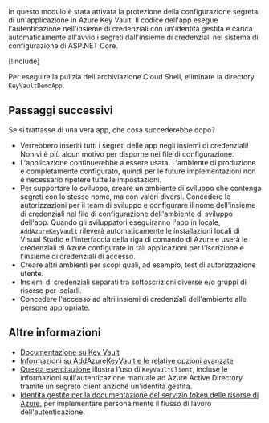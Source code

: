 In questo modulo è stata attivata la protezione della configurazione segreta di un'applicazione in Azure Key Vault. Il codice dell'app esegue l'autenticazione nell'insieme di credenziali con un'identità gestita e carica automaticamente all'avvio i segreti dall'insieme di credenziali nel sistema di configurazione di ASP.NET Core.

[!include[](../../../includes/azure-sandbox-cleanup.md)]

Per eseguire la pulizia dell'archiviazione Cloud Shell, eliminare la directory `KeyVaultDemoApp`.

## <a name="next-steps"></a>Passaggi successivi

Se si trattasse di una vera app, che cosa succederebbe dopo?

- Verrebbero inseriti tutti i segreti delle app negli insiemi di credenziali! Non vi è più alcun motivo per disporne nei file di configurazione.
- L'applicazione continuerebbe a essere usata. L'ambiente di produzione è completamente configurato, quindi per le future implementazioni non è necessario ripetere tutte le impostazioni.
- Per supportare lo sviluppo, creare un ambiente di sviluppo che contenga segreti con lo stesso nome, ma con valori diversi. Concedere le autorizzazioni per il team di sviluppo e configurare il nome dell'insieme di credenziali nel file di configurazione dell'ambiente di sviluppo dell'app. Quando gli sviluppatori eseguiranno l'app in locale, `AddAzureKeyVault` rileverà automaticamente le installazioni locali di Visual Studio e l'interfaccia della riga di comando di Azure e userà le credenziali di Azure configurate in tali applicazioni per l'iscrizione e l'insieme di credenziali di accesso.
- Creare altri ambienti per scopi quali, ad esempio, test di autorizzazione utente.
- Insiemi di credenziali separati tra sottoscrizioni diverse e/o gruppi di risorse per isolarli.
- Concedere l'accesso ad altri insiemi di credenziali dell'ambiente alle persone appropriate.

## <a name="further-reading"></a>Altre informazioni

- [Documentazione su Key Vault](https://docs.microsoft.com/azure/key-vault/)
- [Informazioni su AddAzureKeyVault e le relative opzioni avanzate](https://docs.microsoft.com/aspnet/core/security/key-vault-configuration?view=aspnetcore-2.1&tabs=aspnetcore2x)
- [Questa esercitazione](https://docs.microsoft.com/azure/key-vault/key-vault-use-from-web-application) illustra l'uso di `KeyVaultClient`, incluse le informazioni sull'autenticazione manuale ad Azure Active Directory tramite un segreto client anziché un'identità gestita.
- [Identità gestite per la documentazione del servizio token delle risorse di Azure](https://docs.microsoft.com/azure/app-service/app-service-managed-service-identity#using-the-rest-protocol), per implementare personalmente il flusso di lavoro dell'autenticazione.